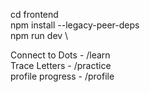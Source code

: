 cd frontend \
npm install --legacy-peer-deps \
npm run dev \

Connect to Dots - /learn \
Trace Letters   - /practice \
profile progress - /profile 
